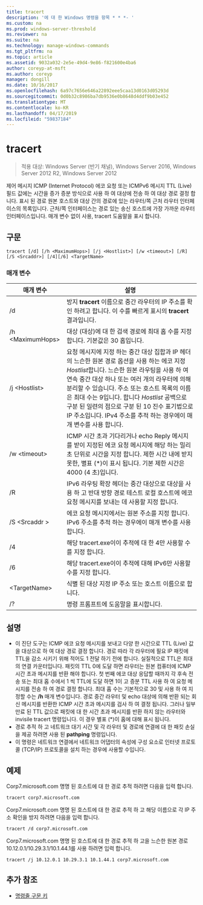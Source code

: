 ```yaml
---
title: tracert
description: '에 대 한 Windows 명령을 항목 * * *- '
ms.custom: na
ms.prod: windows-server-threshold
ms.reviewer: na
ms.suite: na
ms.technology: manage-windows-commands
ms.tgt_pltfrm: na
ms.topic: article
ms.assetid: 9032a032-2e5e-49d4-9e86-f821600e4ba6
author: coreyp-at-msft
ms.author: coreyp
manager: dongill
ms.date: 10/16/2017
ms.openlocfilehash: 6a97c7656e646a22892eee5caa13d0163d05293d
ms.sourcegitcommit: 0d0b32c8986ba7db9536e0b8648d4ddf9b03e452
ms.translationtype: MT
ms.contentlocale: ko-KR
ms.lasthandoff: 04/17/2019
ms.locfileid: "59837184"
---
```

# <a name="tracert"></a>tracert

>적용 대상: Windows Server (반기 채널), Windows Server 2016, Windows Server 2012 R2, Windows Server 2012

제어 메시지 ICMP (Internet Protocol) 에코 요청 또는 ICMPv6 메시지 TTL (Live) 필드 값에는 시간을 증가 증분 방식으로 사용 하 여 대상에 전송 하 여 대상 경로 결정 합니다. 표시 된 경로 원본 호스트와 대상 간의 경로에 있는 라우터/쪽 근처 라우터 인터페이스의 목록입니다. 근처/쪽 인터페이스는 경로 있는 송신 호스트에 가장 가까운 라우터 인터페이스입니다. 매개 변수 없이 사용, tracert 도움말을 표시 합니다.   

## <a name="syntax"></a>구문  
```  
tracert [/d] [/h <MaximumHops>] [/j <Hostlist>] [/w <timeout>] [/R] [/S <Srcaddr>] [/4][/6] <TargetName>  
```  
### <a name="parameters"></a>매개 변수  
|매개 변수|설명|  
|-------|--------|  
|/d|방지 **tracert** 이름으로 중간 라우터의 IP 주소를 확인 하려고 합니다. 이 수를 빠르게 표시의 **tracert** 결과입니다.|  
|/h \<MaximumHops>|대상 (대상)에 대 한 검색 경로에 최대 홉 수를 지정 합니다. 기본값은 30 홉입니다.|  
|/j \<Hostlist>|요청 메시지에 지정 하는 중간 대상 집합과 IP 헤더의 느슨한 원본 경로 옵션을 사용 하는 에코 지정 *Hostlist*합니다. 느슨한 원본 라우팅을 사용 하 여 연속 중간 대상 하나 또는 여러 개의 라우터에 의해 분리할 수 있습니다. 주소 또는 호스트 목록의 이름은 최대 수는 9입니다. 합니다 *Hostlist* 공백으로 구분 된 일련의 점으로 구분 된 10 진수 표기법으로 IP 주소입니다. IPv4 주소를 추적 하는 경우에이 매개 변수를 사용 합니다.|  
|/w \<timeout>|ICMP 시간 초과 기다리거나 echo Reply 메시지를 받이 지정된 에코 요청 메시지에 해당 하는 밀리초 단위로 시간을 지정 합니다. 제한 시간 내에 받지 못한, 별표 (*)이 표시 됩니다. 기본 제한 시간은 4000 (4 초)입니다.|  
|/R|IPv6 라우팅 확장 헤더는 중간 대상으로 대상을 사용 하 고 반대 방향 경로 테스트 로컬 호스트에 에코 요청 메시지를 보내는 데 사용할 지정 합니다.|  
|/S \<Srcaddr >|에코 요청 메시지에서는 원본 주소를 지정 합니다. IPv6 주소를 추적 하는 경우에이 매개 변수를 사용 합니다.|  
|/4|해당 tracert.exe이이 추적에 대 한 4만 사용할 수를 지정 합니다.|  
|/6|해당 tracert.exe이이 추적에 대해 IPv6만 사용할 수를 지정 합니다.|  
|\<TargetName>|식별 된 대상 지정 IP 주소 또는 호스트 이름으로 합니다.|  
|/?|명령 프롬프트에 도움말을 표시합니다.|  

## <a name="remarks"></a>설명  
-   이 진단 도구는 ICMP 에코 요청 메시지를 보내고 다양 한 시간으로 TTL (Live) 값을 대상으로 하 여 대상 경로 결정 합니다. 경로 따라 각 라우터에 필요 IP 패킷에 TTL을 감소 시키기 위해 적어도 1 전달 하기 전에 합니다. 실질적으로 TTL은 최대의 연결 카운터입니다. 패킷의 TTL 0에 도달 하면 라우터는 원본 컴퓨터에 ICMP 시간 초과 메시지를 반환 해야 합니다. 첫 번째 에코 대상 응답할 때까지 각 후속 전송 또는 최대 홉 수에서 1 씩 TTL에 도달 하면 1이 고 증분 TTL 사용 하 여 요청 메시지를 전송 하 여 경로 결정 합니다. 최대 홉 수는 기본적으로 30 및 사용 하 여 지정할 수는 **/h** 매개 변수입니다. 경로 중간 라우터 및 echo 대상에 의해 반환 되는 회신 메시지를 반환한 ICMP 시간 초과 메시지를 검사 하 여 결정 됩니다. 그러나 일부 만료 된 TTL 값으로 패킷에 대 한 시간 초과 메시지를 반환 하지 않는 라우터와 invisile tracert 명령입니다. 이 경우 별표 (*)이 홉에 대해 표시 됩니다.  
-   경로 추적 하 고 네트워크 대기 시간 및 각 라우터 및 경로에 연결에 대 한 패킷 손실을 제공 하려면 사용 된 **pathping** 명령입니다.  
-   이 명령은 네트워크 연결에서 네트워크 어댑터의 속성에 구성 요소로 인터넷 프로토콜 (TCP/IP) 프로토콜을 설치 하는 경우에 사용할 수입니다.  

## <a name="BKMK_Examples"></a>예제  
Corp7.microsoft.com 명명 된 호스트에 대 한 경로 추적 하려면 다음을 입력 합니다.  
```  
tracert corp7.microsoft.com  
```  
Corp7.microsoft.com 명명 된 호스트에 대 한 경로 추적 하 고 해당 이름으로 각 IP 주소 확인을 방지 하려면 다음을 입력 합니다.  
```  
tracert /d corp7.microsoft.com  
```  
Corp7.microsoft.com 명명 된 호스트에 대 한 경로 추적 하 고을 느슨한 원본 경로 10.12.0.1/10.29.3.1/10.1.44.1를 사용 하려면 입력 합니다.  
```  
tracert /j 10.12.0.1 10.29.3.1 10.1.44.1 corp7.microsoft.com  
```  
## <a name="additional-references"></a>추가 참조  
-   [명령줄 구문 키](command-line-syntax-key.md)  
